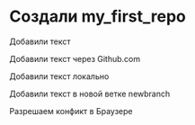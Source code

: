 ﻿# Cоздали my_first_repo


Добавили текст 

Добавили текст через Github.com


Добавили текст локально

Добавили текст в новой ветке newbranch

Разрешаем конфикт в Браузере
